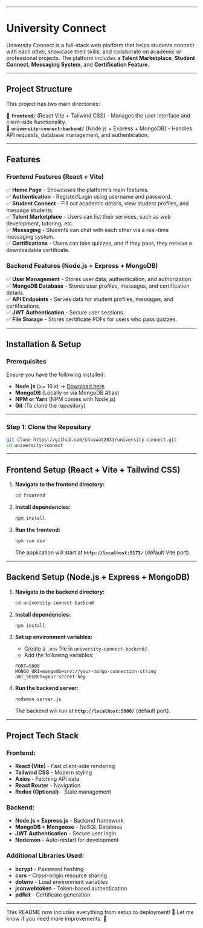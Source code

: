 
---

# **University Connect**  

University Connect is a full-stack web platform that helps students connect with each other, showcase their skills, and collaborate on academic or professional projects. The platform includes a **Talent Marketplace**, **Student Connect**, **Messaging System**, and **Certification Feature**.

---

## **Project Structure**  

This project has two main directories:  

📂 **`frontend/`** (React Vite + Tailwind CSS) - Manages the user interface and client-side functionality.  
📂 **`university-connect-backend/`** (Node.js + Express + MongoDB) - Handles API requests, database management, and authentication.  

---

## **Features**  

### **Frontend Features (React + Vite)**  
✅ **Home Page** - Showcases the platform's main features.  
✅ **Authentication** - Register/Login using username and password.  
✅ **Student Connect** - Fill out academic details, view student profiles, and message students.  
✅ **Talent Marketplace** - Users can list their services, such as web development, tutoring, etc.  
✅ **Messaging** - Students can chat with each other via a real-time messaging system.  
✅ **Certifications** - Users can take quizzes, and if they pass, they receive a downloadable certificate.  

### **Backend Features (Node.js + Express + MongoDB)**  
✅ **User Management** - Stores user data, authentication, and authorization.  
✅ **MongoDB Database** - Stores user profiles, messages, and certification details.  
✅ **API Endpoints** - Serves data for student profiles, messages, and certifications.  
✅ **JWT Authentication** - Secure user sessions.  
✅ **File Storage** - Stores certificate PDFs for users who pass quizzes.  

---

## **Installation & Setup**  

### **Prerequisites**  
Ensure you have the following installed:  

- **Node.js** (>= 16.x) → [Download here](https://nodejs.org/)  
- **MongoDB** (Locally or via MongoDB Atlas)  
- **NPM or Yarn** (NPM comes with Node.js)  
- **Git** (To clone the repository)  

---

### **Step 1: Clone the Repository**  
```bash
git clone https://github.com/shaswat2031/university-connect.git
cd university-connect
```

---

## **Frontend Setup (React + Vite + Tailwind CSS)**  

1. **Navigate to the frontend directory:**  
   ```bash
   cd frontend
   ```  

2. **Install dependencies:**  
   ```bash
   npm install
   ```  

3. **Run the frontend:**  
   ```bash
   npm run dev
   ```  
   The application will start at **`http://localhost:5173/`** (default Vite port).  

---

## **Backend Setup (Node.js + Express + MongoDB)**  

1. **Navigate to the backend directory:**  
   ```bash
   cd university-connect-backend
   ```  

2. **Install dependencies:**  
   ```bash
   npm install
   ```  

3. **Set up environment variables:**  
   - Create a `.env` file in `university-connect-backend/`.  
   - Add the following variables:  

   ```env
   PORT=5000
   MONGO_URI=mongodb+srv://your-mongo-connection-string
   JWT_SECRET=your-secret-key
   ```

4. **Run the backend server:**  
   ```bash
   nodemon server.js
   ```  
   The backend will run at **`http://localhost:5000/`** (default port).  

---

## **Project Tech Stack**  

### **Frontend:**  
- **React (Vite)** - Fast client-side rendering  
- **Tailwind CSS** - Modern styling  
- **Axios** - Fetching API data  
- **React Router** - Navigation  
- **Redux (Optional)** - State management  

### **Backend:**  
- **Node.js + Express.js** - Backend framework  
- **MongoDB + Mongoose** - NoSQL Database  
- **JWT Authentication** - Secure user login  
- **Nodemon** - Auto-restart for development  

### **Additional Libraries Used:**  
- **bcrypt** - Password hashing  
- **cors** - Cross-origin resource sharing  
- **dotenv** - Load environment variables  
- **jsonwebtoken** - Token-based authentication  
- **pdfkit** - Certificate generation  



---


This README now includes everything from setup to deployment! 🚀 Let me know if you need more improvements. 🎯